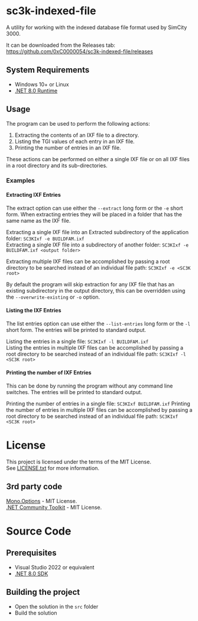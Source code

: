 # sc3k-indexed-file

A utility for working with the indexed database file format used by SimCity 3000.

It can be downloaded from the Releases tab: https://github.com/0xC0000054/sc3k-indexed-file/releases

## System Requirements

* Windows 10+ or Linux
* [.NET 8.0 Runtime](https://dotnet.microsoft.com/en-us/download/dotnet/8.0)

## Usage

The program can be used to perform the following actions:

1. Extracting the contents of an IXF file to a directory.
2. Listing the TGI values of each entry in an IXF file.
3. Printing the number of entries in an IXF file.

These actions can be performed on either a single IXF file or on all IXF files in a root directory and its sub-directories.

### Examples

#### Extracting IXF Entries

The extract option can use either the `--extract` long form or the `-e` short form.
When extracting entries they will be placed in a folder that has the same name as the IXF file.
 
Extracting a single IXF file into an Extracted subdirectory of the application folder: `SC3KIxf -e BUILDFAM.ixf`    
Extracting a single IXF file into a subdirectory of another folder: `SC3KIxf -e BUILDFAM.ixf <output folder>`    

Extracting multiple IXF files can be accomplished by passing a root directory to be searched instead of an individual
file path: `SC3KIxf -e <SC3K root>`

By default the program will skip extraction for any IXF file that has an existing subdirectory in the output directory,
this can be overridden using the `--overwrite-existing` or `-o` option.

#### Listing the IXF Entries

The list entries option can use either the `--list-entries` long form or the `-l` short form.
The entries will be printed to standard output.

Listing the entries in a single file: `SC3KIxf -l BUILDFAM.ixf`   
Listing the entries in multiple IXF files can be accomplished by passing a root directory to be searched instead
of an individual file path: `SC3KIxf -l <SC3K root>`  

#### Printing the number of IXF Entries

This can be done by running the program without any command line switches. The entries will be printed to standard output.

Printing the number of entries in a single file: `SC3KIxf BUILDFAM.ixf`
Printing the number of entries in multiple IXF files can be accomplished by passing a root directory
to be searched instead of an individual file path: `SC3KIxf <SC3K root>`

# License

This project is licensed under the terms of the MIT License.    
See [LICENSE.txt](LICENSE.txt) for more information.

## 3rd party code

[Mono.Options](https://github.com/xamarin/XamarinComponents/tree/main/XPlat/Mono.Options) - MIT License.    
[.NET Community Toolkit](https://github.com/CommunityToolkit/dotnet) - MIT License.    

# Source Code

## Prerequisites

* Visual Studio 2022 or equivalent
* [.NET 8.0 SDK](https://dotnet.microsoft.com/en-us/download/dotnet/8.0)

## Building the project

* Open the solution in the `src` folder
* Build the solution
